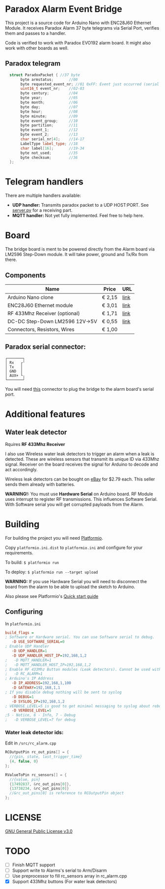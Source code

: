 # Paradox Alarm Event Bridge

This project is a source code for Arduino Nano with ENC28J60 Ethernet Module. It receives Paradox Alarm 37 byte telegrams via Serial Port, verifies them and passes to a handler. 

Code is verified to work with Paradox EVO192 alarm board. It might also work with other boards as well.

## Paradox telegram
```cpp
  struct ParadoxPacket { //37 byte
       byte armstatus;       //00
       byte requested_event_nr; //01 0xFF: Event just occurred (serial port only)
       uint16_t event_nr;    //02-03
       byte century;         //04
       byte year;            //05
       byte month;           //06
       byte day;             //07
       byte hour;            //08
       byte minute;          //09
       byte event_group;     //10
       byte partition;       //11
       byte event_1;         //12
       byte event_2;         //13
       char serial_nr[4];    //14-17
       LabelType label_type; //18
       char label[16];       //19-34
       byte not_used;        //35
       byte checksum;        //36
  };
```

# Telegram handlers
There are multiple handlers available:
- **UDP handler:** Transmits paradox packet to a UDP HOST:PORT. See [server.py](/examples/server.py) for a receiving part.
- **MQTT handler:** Not yet fully implemented. Feel free to help here.

# Board
The bridge board is ment to be powered directly from the Alarm board via LM2596 Step-Down module. It will take power, ground and Tx/Rx from there.

## Components

| Name                           | Price  | URL                                                                                                                                                                                                                                                                                                                                                                                                                                                                                                                                                                                                                                        |
| ------------------------------ | ------ | ------------------------------------------------------------------------------------------------------------------------------------------------------------------------------------------------------------------------------------------------------------------------------------------------------------------------------------------------------------------------------------------------------------------------------------------------------------------------------------------------------------------------------------------------------------------------------------------------------------------------------------------ |
| Arduino Nano clone             | € 2,15 | [link](https://www.aliexpress.com/item/5PCS-Nano-3-0-Controller-Compatible-For-arduino-Nano-CH340-USB-Driver-Nano-V3-0-ATmega328/32729710918.html?spm=a2g0v.search0104.3.2.6f48e184KYpVFO&ws_ab_test=searchweb0_0,searchweb201602_3_10152_10151_10065_10344_10068_5722815_10342_10343_10340_5722915_10341_5711416_5722615_10696_10084_10083_10618_10307_10820_10821_10303_10302_5722715_10059_100031_10103_5711515_10624_10623_10622_5722515_10621_10620_10125-10621,searchweb201603_55,ppcSwitch_5&algo_expid=f9cb027d-64b3-4c0a-8893-3f8fa2ac2307-0&algo_pvid=f9cb027d-64b3-4c0a-8893-3f8fa2ac2307&transAbTest=ae803_1&priceBeautifyAB=0) |
| ENC28J60 Ethernet module       | € 3,01 | [link](https://www.aliexpress.com/item/1Pcs-ENC28J60-Ethernet-Shield-V1-0-For-Arduino-Nano-V3-Ethernet-Shield-RJ45-HR911105A-Webserver-Module/32659785447.html?spm=a2g0s.9042311.0.0.274233edaUtnmE)                                                                                                                                                                                                                                                                                                                                                                                                                                       |
| RF 433Mhz Receiver (optional)  | € 1,71 | [link](https://www.aliexpress.com/item/1set-RF-module-433-Mhz-superheterodyne-receiver-and-transmitter-Support-ASK-OOK-small-size-low-power/32571703475.html?spm=a2g0s.9042311.0.0.274233edaUtnmE)                                                                                                                                                                                                                                                                                                                                                                                                                                          |
| DC-DC Step-Down LM2596 12V->5V | € 0,55 | [link](https://www.aliexpress.com/item/1pcs-Ultra-small-LM2596-power-supply-module-DC-DC-BUCK-3A-adjustable-buck-module-regulator-ultra/32640207906.html?spm=a2g0s.9042311.0.0.274233edArNNv7)                                                                                                                                                                                                                                                                                                                                                                                                                                              |
| Connectors, Resistors, Wires | € 1,00 ||

## Paradox serial connector:

```
┌───────┐
│ Rx   ┌╵
│ Tx   │
│ GND  │
│ AUX+ └╷
└───────┘
```
You will need [this](https://www.ebay.com/itm/40-Sets-2-3-4-5P-2-54mm-Pitch-Terminal-Housing-Pin-Header-Connector-Adaptor-Kit/263446969764?ssPageName=STRK%3AMEBIDX%3AIT&_trksid=p2057872.m2749.l2649) connector to plug the bridge to the alarm board's serial port.

# Additional features
## Water leak detector
Rquires **RF 433Mhz Receiver**

I also use Wireless water leak detectors to trigger an alarm when a leak is detected. These are wireless sensors that transmit its unique ID via 433Mhz signal. Receiver on the board receives the signal for Arduino to decode and act accordingly.

Wireless leak detectors can be bought on [eBay](https://www.ebay.com/itm/433MHz-100m-Wireless-Water-Leakage-Sensor-Leak-Detector-For-Home-Security-Alarm/172842996909?ssPageName=STRK%3AMEBIDX%3AIT&_trksid=p2060353.m2749.l2649) for $2.79 each. This seller sends them already with batteries.

**WARNING!:** You must use **Hardware Serial** on Arduino board. RF Module uses interrupt to register RF transmissions. This influences Software Serial. With Software serial you will get corrupted payloads from the Alarm.

# Building
For building the project you will need [Platformio](http://docs.platformio.org/en/latest/installation.html).

Copy `platformio.ini.dist` to `platformio.ini` and configure for your requirements.

To build: `$ platformio run`

To deploy: `$ platformio run --target upload`

**WARNING:** If you use Hardware Serial you will need to disconnect the board from the alarm to be able to upload the sketch to Arduino.

Also please see Platformio's [Quick start guide](http://docs.platformio.org/en/latest/quickstart.html)

## Configuring
In `platformio.ini`
```ini
build_flags =
; Software or Hardware serial. You can use Software serial to debug.
   -D USE_SOFTWARE_SERIAL=0
; Enable UDP Handler
   -D UDP_HANDLER=1
   -D UDP_HANDLER_HOST_IP=192,168,1,2
;   -D MQTT_HANDLER=1
;   -D MQTT_HANDLER_HOST_IP=192,168,1,2
; Enable RF 433Mhz Button modules (Leak detectors). Cannot be used with Software serial
;   -D RC_ALARM=1
; Arduino's IP Address
   -D IP_ADDRESS=192,168,1,100
   -D GATEWAY=192,168,1,1
; If you disable debug nothing will be sent to syslog
   -D DEBUG=1
   -D SYSLOG_IP=192,168,1,2
; VERBOSE_LEVEL=5 is good to get minimal messaging to syslog about reboots, invalid payloads on serial and Wireless Receiver keys
   -D VERBOSE_LEVEL=5
;5 - Notice, 6 - Info, 7 - Debug
;   -D VERBOSE_LEVEL=7 for debug
```
### Water leak detector ids:
Edit in `/src/rc_alarm.cpp`
```cpp
RCOutputPin rc_out_pins[] = {
  //{pin, state, last_trigger_time}
  {4, false, 0}
};

RValueToPin rc_sensors[] = {
  //{value, pin}
  {17492837, &rc_out_pins[0]},
  {13738234, &rc_out_pins[0]}
  //&rc_out_pins[0] is reference to RCOutputPin object
};
```

# LICENSE
[GNU General Public License v3.0](/LICENSE.md)

# TODO

- [ ] Finish MQTT support
- [ ] Support write to Alarms's serial to Arm/Disarm
- [ ] Use preprocessor to fill rc_sensors array in rc_alarm.cpp
- [x] Support 433Mhz buttons (For water leak detectors)